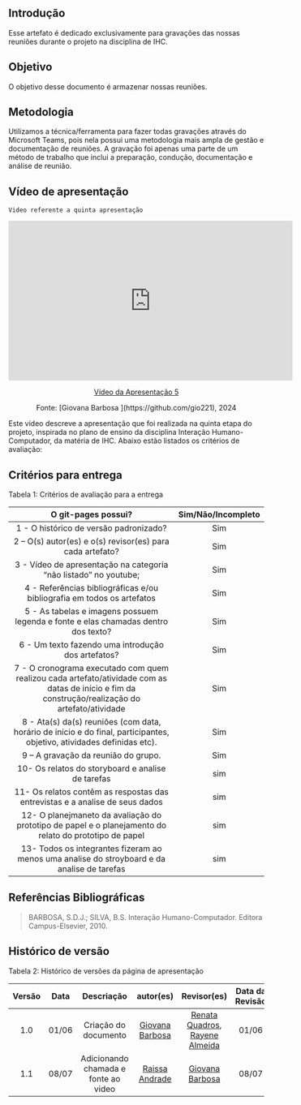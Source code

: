 ## Introdução

Esse artefato é dedicado exclusivamente para gravações das nossas reuniões durante o projeto na disciplina de IHC.

## Objetivo 

O objetivo desse documento é armazenar nossas reuniões.

## Metodologia
Utilizamos a técnica/ferramenta para fazer todas gravações através do Microsoft Teams, pois nela possui uma metodologia mais ampla de gestão e documentação de reuniões. A gravação foi apenas uma parte de um método de trabalho que inclui a preparação, condução, documentação e análise de reunião.

## Vídeo de apresentação 
    Video referente a quinta apresentação

<p style="text-align: center"><iframe width="560" height="315" src="https://www.youtube.com/embed/itzX8WrLXBA " title="YouTube video player" frameborder="0" allow="accelerometer; autoplay; clipboard-write; encrypted-media; gyroscope; picture-in-picture; web-share" referrerpolicy="strict-origin-when-cross-origin" allowfullscreen></iframe></p>
<p style="text-align: center"><a href="https://youtu.be/itzX8WrLXBA " target="blanket">Vídeo da Apresentação 5</a></p>

<center>Fonte: [Giovana Barbosa ](https://github.com/gio221), 2024</center>


Este video descreve a apresentação que foi realizada na quinta etapa do projeto, inspirada no plano de ensino da disciplina Interação Humano-Computador, da matéria de IHC. Abaixo estão listados os critérios de avaliação:

## Critérios para entrega

Tabela 1: Critérios de avaliação para a entrega 

| O git-pages possui?     | Sim/Não/Incompleto |
| :--------: | :----: |     
1 - O histórico de versão padronizado? | Sim
2 – O(s) autor(es) e o(s) revisor(es) para cada artefato? | Sim
3 - Vídeo de apresentação na categoria “não listado” no youtube; |Sim
4 - Referências bibliográficas e/ou bibliografia em todos os artefatos|Sim
5 - As tabelas e imagens possuem legenda e fonte e elas chamadas dentro dos texto? | Sim
6 - Um texto fazendo uma introdução dos artefatos?| Sim
7 - O cronograma executado com quem realizou cada artefato/atividade com as datas de início e fim da construção/realização do artefato/atividade | Sim
8 - Ata(s) da(s) reuniões (com data, horário de início e do final, participantes, objetivo, atividades definidas etc). |Sim 
9 – A gravação da reunião do grupo. | Sim
10- Os relatos do storyboard e analise de tarefas|sim
11- Os relatos contêm as respostas das entrevistas e a analise de seus dados|sim
12- O planejmaneto da avaliação do prototipo de papel e o planejamento do  relato do prototipo de papel|sim 
13- Todos os integrantes fizeram ao menos uma analise do stroyboard e da analise de tarefas|sim


## Referências Bibliográficas
> BARBOSA, S.D.J.; SILVA, B.S. Interação Humano-Computador. Editora Campus-Elsevier, 2010.

## Histórico de versão

Tabela 2: Histórico de versões da página de apresentação

|                            Versão                             |              Data               |                    Descriação                     | autor(es)           |  Revisor(es)          | Data da Revisão|
| :----------------------------------------------------------: | :-------------------------------: | :-------------------------------------------------: | :-------------------------------: |  :-------------------------------: | :-------------------------------: |
| 1.0 |  01/06  | Criação do documento |[Giovana Barbosa ](https://github.com/gio221)| [Renata Quadros](https://github.com/Renatinha28), [Rayene Almeida](https://github.com/rayenealmeida) | 01/06 |
|1.1| 08/07| Adicionando chamada e fonte ao video | [Raissa Andrade](https://github.com/RaissaAndradeS)|[Giovana Barbosa ](https://github.com/gio221)|08/07|